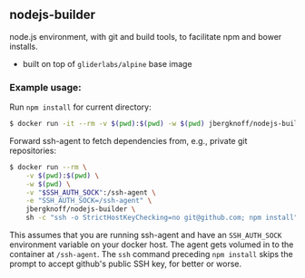 ## nodejs-builder

node.js environment, with git and build tools, to facilitate npm and bower installs.

* built on top of `gliderlabs/alpine` base image

### Example usage:

Run `npm install` for current directory:

```bash
$ docker run -it --rm -v $(pwd):$(pwd) -w $(pwd) jbergknoff/nodejs-builder npm install
```

Forward ssh-agent to fetch dependencies from, e.g., private git repositories:

```bash
$ docker run --rm \
	-v $(pwd):$(pwd) \
	-w $(pwd) \
	-v "$SSH_AUTH_SOCK":/ssh-agent \
	-e "SSH_AUTH_SOCK=/ssh-agent" \
	jbergknoff/nodejs-builder \
	sh -c "ssh -o StrictHostKeyChecking=no git@github.com; npm install"
```

This assumes that you are running ssh-agent and have an `SSH_AUTH_SOCK` environment variable on your docker host. The agent gets volumed in to the container at `/ssh-agent`. The `ssh` command preceding `npm install` skips the prompt to accept github's public SSH key, for better or worse.
